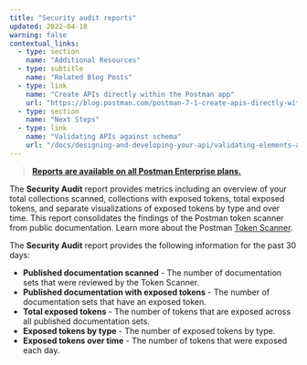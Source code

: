 ```yaml
---
title: "Security audit reports"
updated: 2022-04-18
warning: false
contextual_links:
  - type: section
    name: "Additional Resources"
  - type: subtitle
    name: "Related Blog Posts"
  - type: link
    name: "Create APIs directly within the Postman app"
    url: "https://blog.postman.com/postman-7-1-create-apis-directly-within-the-postman-app/"
  - type: section
    name: "Next Steps"
  - type: link
    name: "Validating APIs against schema"
    url: "/docs/designing-and-developing-your-api/validating-elements-against-schema/"
---
```


> [__Reports are available on all Postman Enterprise plans.__](https://www.postman.com/pricing)

The __Security Audit__ report provides metrics including an overview of your total collections scanned, collections with exposed tokens, total exposed tokens, and separate visualizations of exposed tokens by type and over time. This report consolidates the findings of the Postman token scanner from public documentation. Learn more about the Postman [Token Scanner](/docs/api-security/token-scanner/).

The **Security Audit** report provides the following information for the past 30 days:

* __Published documentation scanned__ - The number of documentation sets that were reviewed by the Token Scanner.
* __Published documentation with exposed tokens__ - The number of documentation sets that have an exposed token.
* __Total exposed tokens__ - The number of tokens that are exposed across all published documentation sets.
* __Exposed tokens by type__ - The number of exposed tokens by type.
* __Exposed tokens over time__ - The number of tokens that were exposed each day.
